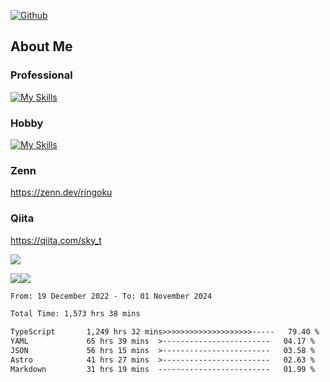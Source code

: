 [![Github](https://img.shields.io/github/followers/skyt-a?label=Follow&style=social)](https://github.com/skyt-a)

## About Me
### Professional
[![My Skills](https://skillicons.dev/icons?i=react,ts,js,nodejs,java,graphql,firebase,githubactions&theme=light)](https://skillicons.dev)
### Hobby
[![My Skills](https://skillicons.dev/icons?i=unity,rust,py&theme=light)](https://skillicons.dev)

### Zenn
https://zenn.dev/ringoku
### Qiita
https://qiita.com/sky_t


![](https://github-profile-summary-cards.vercel.app/api/cards/profile-details?username=skyt-a&theme=default)

![](https://github-profile-summary-cards.vercel.app/api/cards/repos-per-language?username=skyt-a&theme=default)![](https://github-profile-summary-cards.vercel.app/api/cards/stats?username=RinGoku&theme=default)

<!--START_SECTION:waka-->

```txt
From: 19 December 2022 - To: 01 November 2024

Total Time: 1,573 hrs 38 mins

TypeScript       1,249 hrs 32 mins>>>>>>>>>>>>>>>>>>>>-----   79.40 %
YAML             65 hrs 39 mins  >------------------------   04.17 %
JSON             56 hrs 15 mins  >------------------------   03.58 %
Astro            41 hrs 27 mins  >------------------------   02.63 %
Markdown         31 hrs 19 mins  -------------------------   01.99 %
```

<!--END_SECTION:waka-->
